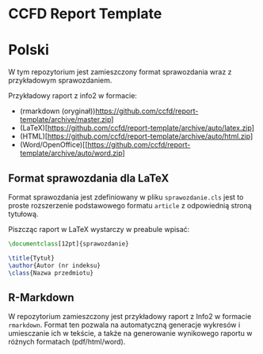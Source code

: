 CCFD Report Template
====================

# Polski

W tym repozytorium jest zamieszczony format sprawozdania wraz z przykładowym sprawozdaniem.

Przykładowy raport z info2 w formacie:

- (rmarkdown (oryginał))https://github.com/ccfd/report-template/archive/master.zip]
- (LaTeX)[https://github.com/ccfd/report-template/archive/auto/latex.zip]
- (HTML)[https://github.com/ccfd/report-template/archive/auto/html.zip]
- (Word/OpenOffice)[[https://github.com/ccfd/report-template/archive/auto/word.zip]

## Format sprawozdania dla LaTeX

Format sprawozdania jest zdefiniowany w pliku `sprawozdanie.cls` jest to proste rozszerzenie podstawowego formatu `article` z odpowiednią stroną tytułową.

Piszcząc raport w LaTeX wystarczy w preabule wpisać:
```latex
\documentclass[12pt]{sprawozdanie}

\title{Tytuł}
\author{Autor (nr indeksu}
\class{Nazwa przedmiotu}
```

## R-Markdown

W repozytorium zamieszczony jest przykładowy raport z Info2 w formacie `rmarkdown`. Format ten pozwala na automatyczną generacje wykresów i umiesczanie ich w tekście, a także na generowanie wynikowego raportu w różnych formatach (pdf/html/word).

